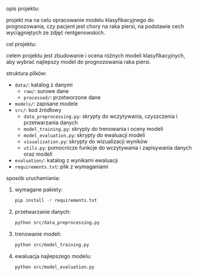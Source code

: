 opis projektu:

projekt ma na celu opracowanie modelu klasyfikacyjnego do prognozowania, czy pacjent jest chory na raka piersi, na podstawie cech wyciągniętych ze zdjęć rentgenowskich.

cel projektu:

celem projektu jest zbudowanie i ocena różnych modeli klasyfikacyjnych, aby wybrać najlepszy model do prognozowania raka piersi.

struktura plików:
- `data/`: katalog z danymi
  - `raw/`: surowe dane
  - `processed/`: przetworzone dane
- `models/`: zapisane modele
- `src/`: kod źródłowy
  - `data_preprocessing.py`: skrypty do wczytywania, czyszczenia i przetwarzania danych
  - `model_training.py`: skrypty do trenowania i oceny modeli
  - `model_evaluation.py`: skrypty do ewaluacji modeli
  - `visualization.py`: skrypty do wizualizacji wyników
  - `utils.py`: pomocnicze funkcje do wczytywania i zapisywania danych oraz modeli
- `evaluation/`: katalog z wynikami ewaluacji
- `requirements.txt`: plik z wymaganiami

sposób uruchamiania:
1. wymagane pakiety:
   ```bash
   pip install -r requirements.txt
   ```
2. przetwarzanie danych:
   ```bash
   python src/data_preprocessing.py
   ```
3. trenowanie modeli:
    ```bash
    python src/model_training.py
    ```
4. ewaluacja najlepszego modelu:
    ```bash
    python src/model_evaluation.py
   ```

